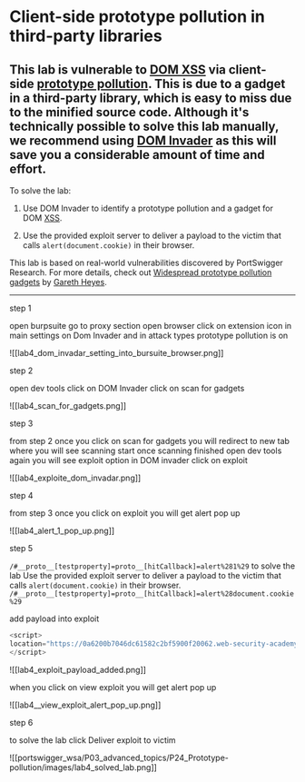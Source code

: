 
# Client-side prototype pollution in third-party libraries

## This lab is vulnerable to [DOM XSS](https://portswigger.net/web-security/cross-site-scripting/dom-based) via client-side [prototype pollution](https://portswigger.net/web-security/prototype-pollution). This is due to a gadget in a third-party library, which is easy to miss due to the minified source code. Although it's technically possible to solve this lab manually, we recommend using [DOM Invader](https://portswigger.net/burp/documentation/desktop/tools/dom-invader/prototype-pollution) as this will save you a considerable amount of time and effort.

To solve the lab:

1. Use DOM Invader to identify a prototype pollution and a gadget for DOM [XSS](https://portswigger.net/web-security/cross-site-scripting).
    
2. Use the provided exploit server to deliver a payload to the victim that calls `alert(document.cookie)` in their browser.
    
This lab is based on real-world vulnerabilities discovered by PortSwigger Research. For more details, check out [Widespread prototype pollution gadgets](https://portswigger.net/research/widespread-prototype-pollution-gadgets) by [Gareth Heyes](https://portswigger.net/research/gareth-heyes).


---

step 1

open burpsuite go to proxy section open browser
click on extension icon 
in main settings on Dom Invader and in attack types prototype pollution is on

![[lab4_dom_invadar_setting_into_bursuite_browser.png]]


step 2

open dev tools click on DOM Invader
click on scan for gadgets

![[lab4_scan_for_gadgets.png]]

step 3

from step 2 once you click on scan for gadgets you will redirect to new tab where you will see scanning start
once scanning finished  open dev tools again you will see exploit option in DOM invader
click on exploit

![[lab4_exploite_dom_invadar.png]]


step 4

from step 3 once you click on exploit you will get alert pop up

![[lab4_alert_1_pop_up.png]]

step 5

`/#__proto__[testproperty]=proto__[hitCallback]=alert%281%29`
to solve the lab Use the provided exploit server to deliver a payload to the victim that calls `alert(document.cookie)` in their browser.
`/#__proto__[testproperty]=proto__[hitCallback]=alert%28document.cookie%29`

add payload into exploit

```javascript
<script>
location="https://0a6200b7046dc61582c2bf5900f20062.web-security-academy.net/#__proto__[hitCallback]=alert%28document.cookie%29"
</script>
```

![[lab4_exploit_payload_added.png]]

when you click on view exploit
you will get alert pop up

![[lab4__view_exploit_alert_pop_up.png]]


step 6

to solve the lab click Deliver exploit to victim

![[portswigger_wsa/P03_advanced_topics/P24_Prototype-pollution/images/lab4_solved_lab.png]]





